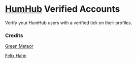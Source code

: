 # [HumHub](https://www.humhub.com/en) Verified Accounts

Verify your HumHub users with a verified tick on their profiles.

### Credits
[Green Meteor](https://github.com/GreenMeteor)

[Felix Hahn](https://github.com/felixhahnweilheim)
